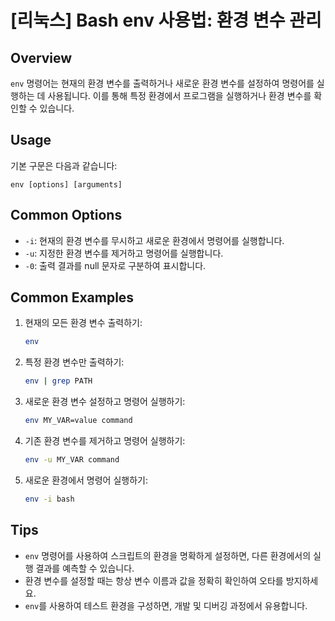 # [리눅스] Bash env 사용법: 환경 변수 관리

## Overview
`env` 명령어는 현재의 환경 변수를 출력하거나 새로운 환경 변수를 설정하여 명령어를 실행하는 데 사용됩니다. 이를 통해 특정 환경에서 프로그램을 실행하거나 환경 변수를 확인할 수 있습니다.

## Usage
기본 구문은 다음과 같습니다:
```
env [options] [arguments]
```

## Common Options
- `-i`: 현재의 환경 변수를 무시하고 새로운 환경에서 명령어를 실행합니다.
- `-u`: 지정한 환경 변수를 제거하고 명령어를 실행합니다.
- `-0`: 출력 결과를 null 문자로 구분하여 표시합니다.

## Common Examples
1. 현재의 모든 환경 변수 출력하기:
   ```bash
   env
   ```

2. 특정 환경 변수만 출력하기:
   ```bash
   env | grep PATH
   ```

3. 새로운 환경 변수 설정하고 명령어 실행하기:
   ```bash
   env MY_VAR=value command
   ```

4. 기존 환경 변수를 제거하고 명령어 실행하기:
   ```bash
   env -u MY_VAR command
   ```

5. 새로운 환경에서 명령어 실행하기:
   ```bash
   env -i bash
   ```

## Tips
- `env` 명령어를 사용하여 스크립트의 환경을 명확하게 설정하면, 다른 환경에서의 실행 결과를 예측할 수 있습니다.
- 환경 변수를 설정할 때는 항상 변수 이름과 값을 정확히 확인하여 오타를 방지하세요.
- `env`를 사용하여 테스트 환경을 구성하면, 개발 및 디버깅 과정에서 유용합니다.